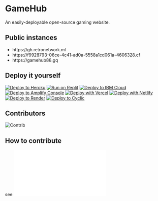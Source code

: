 # GameHub

An easily-deployable open-source gaming website.

## Public instances

<ul>
    <li><a href="https://gh.retronetwork.ml"></a>https://gh.retronetwork.ml</li>
    <li><a href="https://f9928793-06ce-4c41-ad0a-5558a1cd061a-4606328.cf"></a>https://f9928793-06ce-4c41-ad0a-5558a1cd061a-4606328.cf</li>
    <li><a href="https://gamehub88.gq"></a>https://gamehub88.gq</li>
</ul>

## Deploy it yourself

[![Deploy to Heroku](https://binbashbanana.github.io/deploy-buttons/buttons/remade/heroku.svg)](https://heroku.com/deploy/?template=https://github.com/GameHub88/GameHub)
[![Run on Replit](https://binbashbanana.github.io/deploy-buttons/buttons/remade/replit.svg)](https://github.com/GameHub88/GameHub)
[![Deploy to IBM Cloud](https://binbashbanana.github.io/deploy-buttons/buttons/remade/ibmcloud.svg)](https://cloud.ibm.com/devops/setup/deploy?repository=https://github.com/GameHub88/GameHub)
[![Deploy to Amplify Console](https://binbashbanana.github.io/deploy-buttons/buttons/remade/amplifyconsole.svg)](https://console.aws.amazon.com/amplify/home#/deploy?repo=https://github.com/GameHub88/GameHub)
[![Deploy with Vercel](https://binbashbanana.github.io/deploy-buttons/buttons/remade/vercel.svg)](https://vercel.com/new/clone?repository-url=https://github.com/GameHub88/GameHub) 
[![Deploy with Netlify](https://binbashbanana.github.io/deploy-buttons/buttons/remade/netlify.svg)](https://app.netlify.com/start/deploy?repository=https://github.com/GameHub88/GameHub)
[![Deploy to Render](https://binbashbanana.github.io/deploy-buttons/buttons/remade/render.svg)](https://render.com/deploy?repo=https://github.com/GameHub88/GameHub)
[![Deploy to Cyclic](https://binbashbanana.github.io/deploy-buttons/buttons/remade/cyclic.svg)](https://app.cyclic.sh/api/app/deploy/GameHub88/GameHub)

## Contributors

![Contrib](https://contrib.rocks/image?repo=GameHub88/GameHub)

## How to contribute

see ![Contrib](./development/contribute.md)